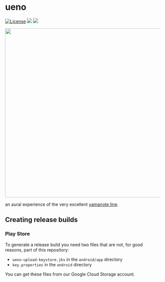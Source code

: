 # ueno

[![License](https://img.shields.io/badge/license-MIT-green.svg?style=flat)](https://github.com/tramlinehq/ueno/blob/master/LICENSE)
[![](https://img.shields.io/itunes/v/1658845856)](https://apps.apple.com/us/app/ueno/id1658845856)
[![](https://img.shields.io/endpoint?color=green&logo=google-play&logoColor=green&url=https%3A%2F%2Fplay.cuzi.workers.dev%2Fplay%3Fi%3Dcom.tramline.ueno%26l%3Dandroid%26m%3D%24version)](https://play.google.com/store/apps/details?id=com.tramline.ueno)

<img src="https://user-images.githubusercontent.com/50663/220053519-3dab4fe3-f287-43c3-8428-39634f1bdba3.png" height="550" target="_blank">

an aural experience of the very excellent [yamanote line](https://en.wikipedia.org/wiki/Yamanote_Line).

## Creating release builds

### Play Store

To generate a release build you need two files that are not, for good reasons, part of this repository: 

- `ueno-upload-keystore.jks` in the `android/app` directory 
- `key.properties` in the `android` directory 

You can get these files from our Google Cloud Storage account. 

